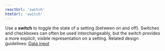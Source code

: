 ```yaml
---
reactUrl: 'switch'
htmlUrl: 'switch'
---
```

Use a **switch** to toggle the state of a setting (between on and off). Switches and checkboxes can often be used interchangeably, but the switch provides a more explicit, visible representation on a setting. Related design guidelines: [Data input](/design-guidelines/usage-and-behavior/data-input)
